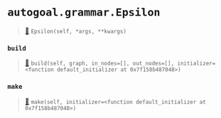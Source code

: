 # `autogoal.grammar.Epsilon`

> [📝](https://github.com/autogal/autogoal/blob/master/autogoal/grammar/_graph.py#L231)
> `Epsilon(self, *args, **kwargs)`

### `build`

> [📝](https://github.com/autogoal/autogoal/blob/master/autogoal/grammar/_graph.py#L232)
> `build(self, graph, in_nodes=[], out_nodes=[], initializer=<function default_initializer at 0x7f158b487048>)`

### `make`

> [📝](https://github.com/autogoal/autogoal/blob/master/autogoal/grammar/_graph.py#L161)
> `make(self, initializer=<function default_initializer at 0x7f158b487048>)`

